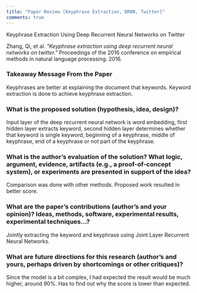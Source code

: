 ```yaml
---
title: "Paper Review [Keyphrase Extraction, DRNN, Twitter]"
comments: true
---
```

Keyphrase Extraction Using Deep Recurrent Neural Networks on Twitter

Zhang, Qi, et al. *"Keyphrase extraction using deep recurrent neural networks on twitter."* Proceedings of the 2016 conference on empirical methods in natural language processing. 2016.

### Takeaway Message From the Paper
Keyphrases are better at explaining the document that keywords. Keyword extraction is done to achieve keyphrase extraction.
### What is the proposed solution (hypothesis, idea, design)?
Input layer of the deep recurrent neural network is word embedding, first hidden layer extracts keyword, second hidden layer determines whether that keyword is single keyword, beginning of a keyphrase, middle of keyphrase, end of a keyphrase or not part of the keyphrase.

### What is the author’s evaluation of the solution? What logic, argument, evidence, artifacts (e.g., a proof-of-concept system), or experiments are presented in support of the idea?
Comparison was done with other methods. Proposed work resulted in better score.
### What are the paper’s contributions (author’s and your opinion)? Ideas, methods, software, experimental results, experimental techniques...?
Jointly extracting the keyword and keyphrase using Joint Layer Recurrent Neural Networks. 
### What are future directions for this research (author’s and yours, perhaps driven by shortcomings or other critiques)?
Since the model is a bit complex, I had expected the result would be much higher, around 90%. Has to find out why the score is lower than expected.


